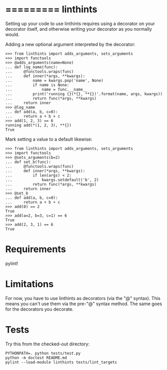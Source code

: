 =========
linthints
=========

Setting up your code to use linthints requires using a decorator on your
decorator itself, and otherwise writing your decorator as you normally
would.

Adding a new optional argument interpreted by the decorator:

    >>> from linthints import adds_arguments, sets_arguments
    >>> import functools
    >>> @adds_arguments(name=None)
    ... def log_name(func):
    ...     @functools.wraps(func)
    ...     def inner(*args, **kwargs):
    ...         name = kwargs.pop('name', None)
    ...         if name is None:
    ...             name = func.__name__
    ...         print('running {}(*{}, **{})'.format(name, args, kwargs))
    ...         return func(*args, **kwargs)
    ...     return inner
    >>> @log_name
    ... def add(a, b, c=0):
    ...     return a + b + c
    >>> add(1, 2, 3) == 6
    running add(*(1, 2, 3), **{})
    True


Mark setting a value to a default likewise:

    >>> from linthints import adds_arguments, sets_arguments
    >>> import functools
    >>> @sets_arguments(b=2)
    ... def set_b(func):
    ...     @functools.wraps(func)
    ...     def inner(*args, **kwargs):
    ...         if len(args) < 2:
    ...             kwargs.setdefault('b', 2)
    ...         return func(*args, **kwargs)
    ...     return inner
    >>> @set_b
    ... def add(a, b, c=0):
    ...     return a + b + c
    >>> add(0) == 2
    True
    >>> add(a=2, b=3, c=1) == 6
    True
    >>> add(2, 3, 1) == 6
    True

Requirements
============
pylint!


Limitations
===========

For now, you have to use linthints as decorators (via the "@" syntax).
This means you can't use them via the pre-"@" syntax method. The same goes for
the decorators you decorate.


Tests
=====

Try this from the checked-out directory:

    PYTHONPATH=. python tests/test.py
    python -m doctest README.md
    pylint --load-module linthints tests/lint_targets
